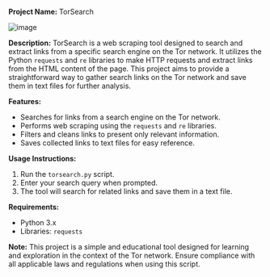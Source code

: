 **Project Name:**
TorSearch

![image](https://github.com/G0dsp/deep-searcher/assets/88639130/76ad1105-d57c-46f7-bdee-e4350920b3a3)

**Description:**
TorSearch is a web scraping tool designed to search and extract links from a specific search engine on the Tor network. It utilizes the Python `requests` and `re` libraries to make HTTP requests and extract links from the HTML content of the page. This project aims to provide a straightforward way to gather search links on the Tor network and save them in text files for further analysis.

**Features:**
- Searches for links from a search engine on the Tor network.
- Performs web scraping using the `requests` and `re` libraries.
- Filters and cleans links to present only relevant information.
- Saves collected links to text files for easy reference.

**Usage Instructions:**
1. Run the `torsearch.py` script.
2. Enter your search query when prompted.
3. The tool will search for related links and save them in a text file.

**Requirements:**
- Python 3.x
- Libraries: `requests`

**Note:**
This project is a simple and educational tool designed for learning and exploration in the context of the Tor network. Ensure compliance with all applicable laws and regulations when using this script.
